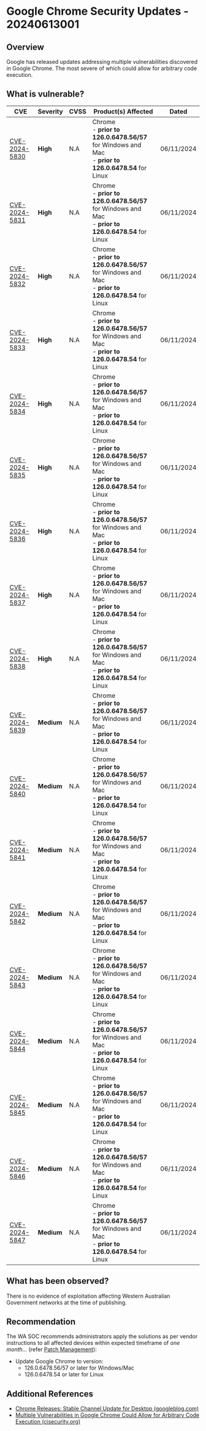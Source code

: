 # Google Chrome Security Updates - 20240613001

## Overview

Google has released updates addressing multiple vulnerabilities discovered in Google Chrome. The most severe of which could allow for arbitrary code execution.

## What is vulnerable?

| CVE  | Severity     | CVSS | Product(s) Affected | Dated |
| ---- | ------------ | ---- | ------------------- | ----- |
| [CVE-2024-5830](https://nvd.nist.gov/vuln/detail/CVE-2024-5830) | **High** | N.A  | Chrome <br>- **prior to 126.0.6478.56/57** for Windows and Mac<br/>- **prior to 126.0.6478.54** for Linux | 06/11/2024 |
| [CVE-2024-5831](https://nvd.nist.gov/vuln/detail/CVE-2024-5831) | **High** | N.A  | Chrome <br>- **prior to 126.0.6478.56/57** for Windows and Mac<br/>- **prior to 126.0.6478.54** for Linux | 06/11/2024 |
| [CVE-2024-5832](https://nvd.nist.gov/vuln/detail/CVE-2024-5832) | **High** | N.A  | Chrome <br>- **prior to 126.0.6478.56/57** for Windows and Mac<br/>- **prior to 126.0.6478.54** for Linux | 06/11/2024 |
| [CVE-2024-5833](https://nvd.nist.gov/vuln/detail/CVE-2024-5833) | **High** | N.A  | Chrome <br>- **prior to 126.0.6478.56/57** for Windows and Mac<br/>- **prior to 126.0.6478.54** for Linux | 06/11/2024 |
| [CVE-2024-5834](https://nvd.nist.gov/vuln/detail/CVE-2024-5834) | **High** | N.A  | Chrome <br>- **prior to 126.0.6478.56/57** for Windows and Mac<br/>- **prior to 126.0.6478.54** for Linux | 06/11/2024 |
| [CVE-2024-5835](https://nvd.nist.gov/vuln/detail/CVE-2024-5835) | **High** | N.A  | Chrome <br>- **prior to 126.0.6478.56/57** for Windows and Mac<br/>- **prior to 126.0.6478.54** for Linux | 06/11/2024 |
| [CVE-2024-5836](https://nvd.nist.gov/vuln/detail/CVE-2024-5836) | **High** | N.A  | Chrome <br>- **prior to 126.0.6478.56/57** for Windows and Mac<br/>- **prior to 126.0.6478.54** for Linux | 06/11/2024 |
| [CVE-2024-5837](https://nvd.nist.gov/vuln/detail/CVE-2024-5837) | **High** | N.A  | Chrome <br>- **prior to 126.0.6478.56/57** for Windows and Mac<br/>- **prior to 126.0.6478.54** for Linux | 06/11/2024 |
| [CVE-2024-5838](https://nvd.nist.gov/vuln/detail/CVE-2024-5838) | **High** | N.A  | Chrome <br>- **prior to 126.0.6478.56/57** for Windows and Mac<br/>- **prior to 126.0.6478.54** for Linux | 06/11/2024 |
| [CVE-2024-5839](https://nvd.nist.gov/vuln/detail/CVE-2024-5839) | **Medium** | N.A  | Chrome <br>- **prior to 126.0.6478.56/57** for Windows and Mac<br/>- **prior to 126.0.6478.54** for Linux | 06/11/2024 |
| [CVE-2024-5840](https://nvd.nist.gov/vuln/detail/CVE-2024-5840) | **Medium** | N.A  | Chrome <br>- **prior to 126.0.6478.56/57** for Windows and Mac<br/>- **prior to 126.0.6478.54** for Linux | 06/11/2024 |
| [CVE-2024-5841](https://nvd.nist.gov/vuln/detail/CVE-2024-5841) | **Medium** | N.A  | Chrome <br>- **prior to 126.0.6478.56/57** for Windows and Mac<br/>- **prior to 126.0.6478.54** for Linux | 06/11/2024 |
| [CVE-2024-5842](https://nvd.nist.gov/vuln/detail/CVE-2024-5842) | **Medium** | N.A  | Chrome <br>- **prior to 126.0.6478.56/57** for Windows and Mac<br/>- **prior to 126.0.6478.54** for Linux | 06/11/2024 |
| [CVE-2024-5843](https://nvd.nist.gov/vuln/detail/CVE-2024-5843) | **Medium** | N.A  | Chrome <br>- **prior to 126.0.6478.56/57** for Windows and Mac<br/>- **prior to 126.0.6478.54** for Linux | 06/11/2024 |
| [CVE-2024-5844](https://nvd.nist.gov/vuln/detail/CVE-2024-5844) | **Medium** | N.A  | Chrome <br>- **prior to 126.0.6478.56/57** for Windows and Mac<br/>- **prior to 126.0.6478.54** for Linux | 06/11/2024 |
| [CVE-2024-5845](https://nvd.nist.gov/vuln/detail/CVE-2024-5845) | **Medium** | N.A  | Chrome <br>- **prior to 126.0.6478.56/57** for Windows and Mac<br/>- **prior to 126.0.6478.54** for Linux | 06/11/2024 |
| [CVE-2024-5846](https://nvd.nist.gov/vuln/detail/CVE-2024-5846) | **Medium** | N.A  | Chrome <br>- **prior to 126.0.6478.56/57** for Windows and Mac<br/>- **prior to 126.0.6478.54** for Linux | 06/11/2024 |
| [CVE-2024-5847](https://nvd.nist.gov/vuln/detail/CVE-2024-5847) | **Medium** | N.A  | Chrome <br>- **prior to 126.0.6478.56/57** for Windows and Mac<br/>- **prior to 126.0.6478.54** for Linux | 06/11/2024 |

## What has been observed?

There is no evidence of exploitation affecting Western Australian Government networks at the time of publishing.

## Recommendation

The WA SOC recommends administrators apply the solutions as per vendor instructions to all affected devices within expected timeframe of *one month...* (refer [Patch Management](../guidelines/patch-management.md)):

- Update Google Chrome to version:
    - 126.0.6478.56/57 or later for Windows/Mac
    - 126.0.6478.54 or later for Linux


## Additional References

- [Chrome Releases: Stable Channel Update for Desktop (googleblog.com)](https://chromereleases.googleblog.com/2024/06/stable-channel-update-for-desktop.html)
- [Multiple Vulnerabilities in Google Chrome Could Allow for Arbitrary Code Execution (cisecurity.org)](https://www.cisecurity.org/advisory/multiple-vulnerabilities-in-google-chrome-could-allow-for-arbitrary-code-execution_2024-072)
